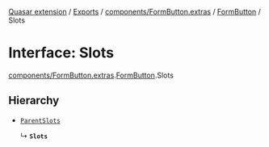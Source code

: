 [Quasar extension](../index.md) / [Exports](../modules.md) / [components/FormButton.extras](../modules/components_FormButton_extras.md) / [FormButton](../modules/components_FormButton_extras.FormButton.md) / Slots

# Interface: Slots

[components/FormButton.extras](../modules/components_FormButton_extras.md).[FormButton](../modules/components_FormButton_extras.FormButton.md).Slots

## Hierarchy

- [`ParentSlots`](components_FormButton_extras.FormButton.ParentSlots.md)

  ↳ **`Slots`**
